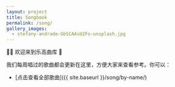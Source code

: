 ```yaml
---
layout: project
title: Songbook
permalink: /song/
gallery_images:
  - stefany-andrade-GbSCAAsU2Fo-unsplash.jpg
---
```


👏🏼 欢迎来到乐高曲库 🎉

我们每周唱过的歌曲都会更新在这里，方便大家来查看参考。你可以：

* [点击查看全部歌曲]({{ site.baseurl }}/song/by-name/)
  
[comment]: <> (但是我们觉得，)

[comment]: <> (* [按照曲调查看歌曲]&#40;{{ site.baseurl }}/all-songs-by-key/&#41;)

[comment]: <> (更方便。)

[comment]: <> (当然，你也可以从其他维度查看歌曲：)

[comment]: <> (* 艺术家)

[comment]: <> (* 专辑)

[comment]: <> (或者，你可以了解一下)

[comment]: <> (* 敬拜主领经常带的歌曲)
